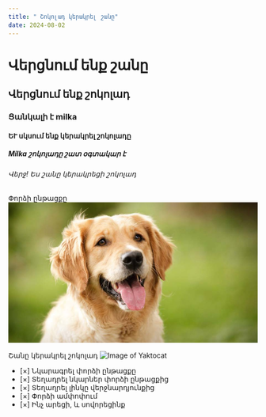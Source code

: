 ```yaml
---
title: " Շոկոլադ կերակրել շանը"
date: 2024-08-02
---
```


# Վերցնում ենք շանը
## Վերցնում ենք շոկոլադ
### Ցանկալի է milka
####  ԵՒ սկսում ենք կերակրել շոկոլադը
##### Milka շոկոլադը շատ օգտակար է 
###### Վերջ! Ես շանը կերակրեցի շոկոլադ

Փորձի ընթացքը
![Image of Yaktocat](https://github.com/marixachatryan2121/improved-guacamole/blob/main/_posts/golden-retriever-2.jpg)

Շանը կերակրել շոկոլադ
![Image of Yaktocat](https://youtube.com/shorts/pm0cJNTD2kk?si=75GT6VEFsZHzm4J5)

- [×] Նկարագրել փորձի ընթացքը
- [×]  Տեղադրել նկարներ փորձի ընթացքից
- [×] Տեղաղրել լինկը վերջնարդյունքից
- [×]  Փորձի ամփոփում
- [×]  Ինչ արեցի, և սովորեցինք



